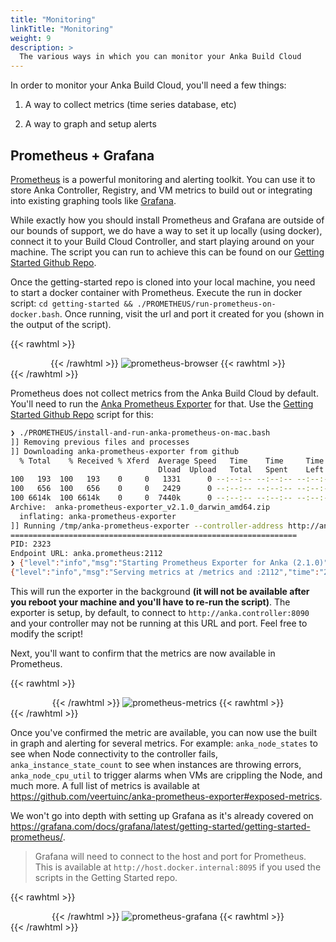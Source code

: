```yaml
---
title: "Monitoring"
linkTitle: "Monitoring"
weight: 9
description: >
  The various ways in which you can monitor your Anka Build Cloud
---
```


In order to monitor your Anka Build Cloud, you'll need a few things: 

1. A way to collect metrics (time series database, etc)

2. A way to graph and setup alerts

## Prometheus + Grafana

[Prometheus](https://github.com/prometheus/prometheus#prometheus) is a powerful monitoring and alerting toolkit. You can use it to store Anka Controller, Registry, and VM metrics to build out or integrating into existing graphing tools like [Grafana](https://github.com/grafana/grafana#get-started).

While exactly how you should install Prometheus and Grafana are outside of our bounds of support, we do have a way to set it up locally (using docker), connect it to your Build Cloud Controller, and start playing around on your machine. The script you can run to achieve this can be found on our [Getting Started Github Repo](https://github.com/veertuinc/getting-started#prometheus-exporter-prometheus).

Once the getting-started repo is cloned into your local machine, you need to start a docker container with Prometheus. Execute the run in docker script: `cd getting-started && ./PROMETHEUS/run-prometheus-on-docker.bash`. Once running, visit the url and port it created for you (shown in the output of the script).

{{< rawhtml >}}<center>{{< /rawhtml >}}
![prometheus-browser](/anka/images/anka-build-cloud/monitoring/prometheus-in-browser.png)
{{< rawhtml >}}</center>{{< /rawhtml >}}

Prometheus does not collect metrics from the Anka Build Cloud by default. You'll need to run the [Anka Prometheus Exporter](https://github.com/veertuinc/anka-prometheus-exporter) for that. Use the [Getting Started Github Repo](https://github.com/veertuinc/getting-started#prometheus-exporter-prometheus) script for this: 

```bash
❯ ./PROMETHEUS/install-and-run-anka-prometheus-on-mac.bash
]] Removing previous files and processes
]] Downloading anka-prometheus-exporter from github
  % Total    % Received % Xferd  Average Speed   Time    Time     Time  Current
                                 Dload  Upload   Total   Spent    Left  Speed
100   193  100   193    0     0   1331      0 --:--:-- --:--:-- --:--:--  1331
100   656  100   656    0     0   2429      0 --:--:-- --:--:-- --:--:--  2429
100 6614k  100 6614k    0     0  7440k      0 --:--:-- --:--:-- --:--:-- 7440k
Archive:  anka-prometheus-exporter_v2.1.0_darwin_amd64.zip
  inflating: anka-prometheus-exporter
]] Running /tmp/anka-prometheus-exporter --controller-address http://anka.controller:8090 and backgrounding the process
================================================================
PID: 2323
Endpoint URL: anka.prometheus:2112
❯ {"level":"info","msg":"Starting Prometheus Exporter for Anka (2.1.0)","time":"2021-03-22T15:19:17-04:00"}
{"level":"info","msg":"Serving metrics at /metrics and :2112","time":"2021-03-22T15:19:17-04:00"}
```

This will run the exporter in the background **(it will not be available after you reboot your machine and you'll have to re-run the script)**. The exporter is setup, by default, to connect to `http://anka.controller:8090` and your controller may not be running at this URL and port. Feel free to modify the script!

Next, you'll want to confirm that the metrics are now available in Prometheus.

{{< rawhtml >}}<center>{{< /rawhtml >}}
![prometheus-metrics](/anka/images/anka-build-cloud/monitoring/prometheus-metrics.png)
{{< rawhtml >}}</center>{{< /rawhtml >}}

Once you've confirmed the metric are available, you can now use the built in graph and alerting for several metrics. For example: `anka_node_states` to see when Node connectivity to the controller fails, `anka_instance_state_count` to see when instances are throwing errors, `anka_node_cpu_util` to trigger alarms when VMs are crippling the Node, and much more. A full list of metrics is available at https://github.com/veertuinc/anka-prometheus-exporter#exposed-metrics.

We won't go into depth with setting up Grafana as it's already covered on https://grafana.com/docs/grafana/latest/getting-started/getting-started-prometheus/.

> Grafana will need to connect to the host and port for Prometheus. This is available at `http://host.docker.internal:8095` if you used the scripts in the Getting Started repo.

{{< rawhtml >}}<center>{{< /rawhtml >}}
![prometheus-grafana](/anka/images/anka-build-cloud/monitoring/prometheus-grafana.png)
{{< rawhtml >}}</center>{{< /rawhtml >}}
